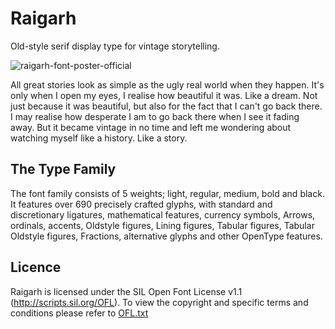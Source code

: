 # Raigarh
Old-style serif display type for vintage storytelling.

![raigarh-font-poster-official](https://user-images.githubusercontent.com/9861917/104012775-66886c80-51d6-11eb-8c06-00d18405a22b.jpg)

All great stories look as simple as the ugly real world when they happen. It's only when I open my eyes, I realise how beautiful it was. Like a dream. Not just because it was beautiful, but also for the fact that I can't go back there. I may realise how desperate I am to go back there when I see it fading away. But it became vintage in no time and left me wondering about watching myself like a history. Like a story.

## The Type Family
The font family consists of 5 weights; light, regular, medium, bold and black. It features over 690 precisely crafted glyphs, with standard and discretionary ligatures, mathematical features, currency symbols, Arrows, ordinals, accents, Oldstyle figures, Lining figures, Tabular figures, Tabular Oldstyle figures, Fractions, alternative glyphs and other OpenType features.

## Licence
Raigarh is licensed under the SIL Open Font License v1.1 (http://scripts.sil.org/OFL). To view the copyright and specific terms and conditions please refer to [OFL.txt](https://github.com/magictype/raigarh/blob/master/OFL.txt)
